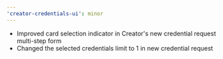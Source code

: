 ```yaml
---
'creator-credentials-ui': minor
---
```


- Improved card selection indicator in Creator's new credential request multi-step form
- Changed the selected credentials limit to 1 in new credential request

